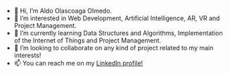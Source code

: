 - 👋 Hi, I’m Aldo Olascoaga Olmedo.
- 👀 I’m interested in Web Development, Artificial Intelligence, AR, VR and Project Management.
- 🌱 I’m currently learning Data Structures and Algorithms, Implementation of the Internet of Things and Project Management.
- 💞️ I’m looking to collaborate on any kind of project related to my main interests!
- 📫 You can reach me on my [LinkedIn profile!](https://www.linkedin.com/in/aldo-olascoaga-olmedo/)

<!---
Aldo-Olascoaga/Aldo-Olascoaga is a ✨ special ✨ repository because its `README.md` (this file) appears on your GitHub profile.
You can click the Preview link to take a look at your changes.
--->
